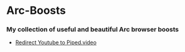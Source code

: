 # Arc-Boosts
### My collection of useful and beautiful Arc browser boosts

* [Redirect Youtube to Piped.video](https://github.com/Pasithea0/Arc-Boosts/blob/main/Redirect%20Youtube%20to%20Piped.video.md)
